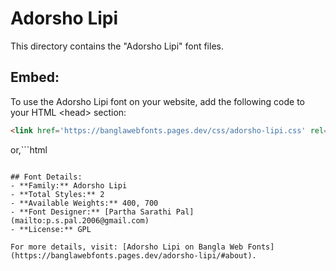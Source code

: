 # Adorsho Lipi

This directory contains the "Adorsho Lipi" font files.

## Embed:
To use the Adorsho Lipi font on your website, add the following code to your HTML &lt;head&gt; section:
```html
<link href='https://banglawebfonts.pages.dev/css/adorsho-lipi.css' rel='stylesheet'>
```

or,```html
<style>
@import url('https://banglawebfonts.pages.dev/css/adorsho-lipi.css');
</style>
```

## Font Details:
- **Family:** Adorsho Lipi
- **Total Styles:** 2
- **Available Weights:** 400, 700
- **Font Designer:** [Partha Sarathi Pal](mailto:p.s.pal.2006@gmail.com)
- **License:** GPL

For more details, visit: [Adorsho Lipi on Bangla Web Fonts](https://banglawebfonts.pages.dev/adorsho-lipi/#about).